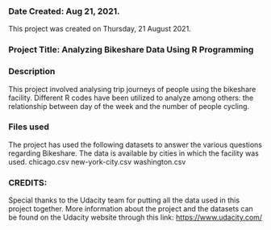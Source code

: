 ### Date Created: Aug 21, 2021.
This project was created on Thursday, 21 August 2021.

### Project Title: Analyzing Bikeshare Data Using R Programming

### Description
This project involved analysing trip journeys of people using the bikeshare facility. Different R codes have been utilized to analyze among others: the relationship between day of the week and the number of people cycling.

### Files used
The project has used the following datasets to answer the various questions regarding Bikeshare. The data is available by cities in which the facility was used.
chicago.csv
new-york-city.csv
washington.csv

### CREDITS:
Special thanks to the Udacity team for putting all the data used in this project together. More information about the project and the datasets can be found on the Udacity website through this link: https://www.udacity.com/
